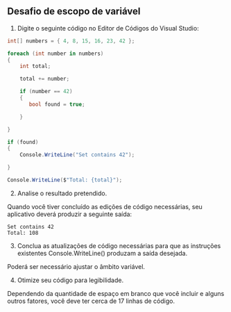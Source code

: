 ## Desafio de escopo de variável

1. Digite o seguinte código no Editor de Códigos do Visual Studio:
~~~csharp
int[] numbers = { 4, 8, 15, 16, 23, 42 };

foreach (int number in numbers)
{
    int total;

    total += number;

    if (number == 42)
    {
       bool found = true;

    }

}

if (found) 
{
    Console.WriteLine("Set contains 42");

}

Console.WriteLine($"Total: {total}");
~~~

2. Analise o resultado pretendido.

Quando você tiver concluído as edições de código necessárias, seu aplicativo deverá produzir a seguinte saída:
~~~
Set contains 42
Total: 108
~~~

3. Conclua as atualizações de código necessárias para que as instruções existentes Console.WriteLine() produzam a saída desejada.

Poderá ser necessário ajustar o âmbito variável.

4. Otimize seu código para legibilidade.

Dependendo da quantidade de espaço em branco que você incluir e alguns outros fatores, você deve ter cerca de 17 linhas de código.